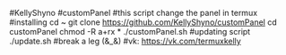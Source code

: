 #KellyShyno
#customPanel
#this script change the panel in termux
#installing
cd ~
git clone https://github.com/KellyShyno/customPanel
cd customPanel
chmod -R a+rx *
./customPanel.sh
#updating script
./update.sh
#break a leg (&_&)
#vk: https://vk.com/termuxkelly
